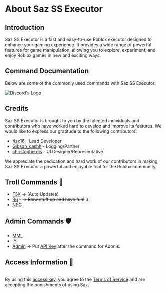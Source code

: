  <div class="container">
        <h1>About Saz SS Executor</h1>
        <div class="section">
            <h2>Introduction</h2>
            <p>Saz SS Executor is a fast and easy-to-use Roblox executor designed to enhance your gaming experience. It provides a wide range of powerful features for game manipulation, allowing you to explore, experiment, and enjoy Roblox games in new and exciting ways.</p>
        </div>
        <div class="section">
            <h2>Command Documentation</h2>
            <p>Below are some of the commonly used commands with Saz SS Executor:</p>
                 </div>
        <div class="button-container">
            <a class="button" href="https://discord.gg/zvH3HsVYHf" target="_blank">
                <img src="https://media.discordapp.net/attachments/338403017894395905/668536741942263808/Discord-Logo-Color.png" alt="Discord's Logo" style="vertical-align: middle;">
            </a>
        </div>
    </div>
    <div class="section">
    <h2>Credits</h2>
    <p>Saz SS Executor is brought to you by the talented individuals and contributors who have worked hard to develop and improve its features. We would like to express our gratitude to the following contributors:</p>
    <ul>
        <li>
            <a href="https://www.roblox.com/groups/3901342/Team-Force-RBLX" target="_blank">4zx16</a> - Lead Developer
        </li>
        <li>
            <a href="https://www.roblox.com/users/1324572829/profile" target="_blank">Gibson_cashh</a> - Logging/Partner
        </li>
        <li>
            <a href="https://www.roblox.com/users/62857002/profile" target="_blank">christopherdis</a> - UI Designer/Representative
        </li>
        <!-- Add more contributors as needed -->
    </ul>
    <p>We appreciate the dedication and hard work of our contributors in making Saz SS Executor a powerful and enjoyable tool for the Roblox community.</p>
</div>
        <div class="section">
            <h2>Troll Commands 🤪</h2>
            <ul>
                <li><a href = "https://github.com/F3XTeam/RBX-Building-Tools" target="_blank">F3X</a> <span> → (Auto Updates)</span></li>
                <li><a href = "https://roblox.fandom.com/wiki/R6" target="_blank">R6</a> - <del> → Blow stuff up and have fun!</del> <span>:(</span></li>
                <li><a href = "https://create.roblox.com/docs/characters" target="_blank">NPC</a></li>
            </ul>
        </div>
        <div class="section">
            <h2>Admin Commands 🛡️</h2>
            <ul>
                <li><a href="https://www.youtube.com/watch?v=uP-Q_4QyTaU&pp=ygUTbW1sICByb2Jsb3ggZXhwbG9pdA%3D%3D" target="_blank">MML</a></li>
                <li><a href="https://github.com/EdgeIY/infiniteyield" target="_blank">IY</a></li>
                <li><a href="https://www.youtube.com/watch?v=GFiiWdQts7s&pp=ygUkcmFua2luZyByb2Jsb3ggYWRtaW4gIHjvYmxveCBleHBsb2l0" target="_blank">Admin</a><span> → Put <a href="https://github.com/Epix-Incorporated/Adonis/wiki" target="_blank">API Key</a> after the command for Adonis.</span></li>
            </ul>
        </div>
        <div class="section">
            <h2>Access Information 🧾</h2>
            <p><br>By using this <a href = "https://blood-gang-inc.github.io/sa-zserverside/" target="_blank">access key</a>, you agree to the <a href = "https://discord.gg/zvH3HsVYHf" target="_blank"> Terms of Service</a> and are accepting the punishments of using Saz.</p>

